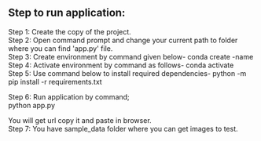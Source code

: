## Step to run application:
Step 1:	Create the copy of the project. <br>
Step 2: Open command prompt and change your current path 
to folder where you can find 'app.py' file. <br>
Step 3: Create environment by command given below-
conda create -name <environment name> <br>
Step 4: Activate environment by command as follows-
conda activate <environment name> <br>
Step 5: Use command below to install required dependencies-
python -m pip install -r requirements.txt <br>
<p>Step 6: Run application by command; <br>
python app.py  </p>
You will get url copy it and paste in browser. <br>
Step 7: You have sample_data folder where you can get images to test.
